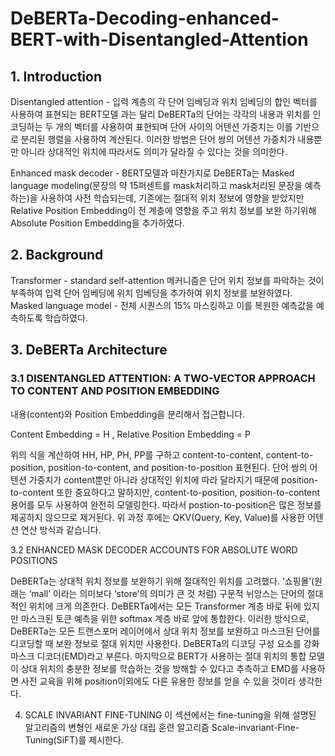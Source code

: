 # DeBERTa-Decoding-enhanced-BERT-with-Disentangled-Attention
## 1. Introduction
Disentangled attention - 입력 계층의 각 단어 임베딩과 위치 임베딩의 합인 벡터를 사용하여 표현되는 BERT모델 과는 달리 DeBERTa의 단어는 각각의 내용과 위치를 인코딩하는 두 개의 벡터를 사용하여 표현되며 단어 사이의 어텐션 가중치는 이를 기반으로 분리된 행렬을 사용하여 계산된다. 이러한 방법은 단어 쌍의 어텐션 가중치가 내용뿐만 아니라 상대적인 위치에 따라서도 의미가 달라질 수 있다는 것을 의미한다.

Enhanced mask decoder - BERT모델과 마찬가지로 DeBERTa는 Masked language modeling(문장의 약 15퍼센트를 mask처리하고 mask처리된 문장을 예측하는)을 사용하여 사전 학습되는데, 기존에는 절대적 위치 정보에 영향을 받았지만 Relative Position Embedding이 전 계층에 영향을 주고 위치 정보를 보완 하기위해 Absolute Position Embedding을 추가하였다.

## 2. Background
Transformer - standard self-attention 메커니즘은 단어 위치 정보를 파악하는 것이 부족하여 입력 단어 임베딩에 위치 임베딩을 추가하여 위치 정보를 보완하였다.
Masked language model -  전체 시퀀스의 15% 마스킹하고 이를 복원한 예측값을 예측하도록 학습하였다.
## 3. DeBERTa Architecture
### 3.1 DISENTANGLED ATTENTION: A TWO-VECTOR APPROACH TO CONTENT AND POSITION EMBEDDING

내용(content)와 Position Embedding을 분리해서 접근합니다.





Content Embedding = H , Relative Position Embedding = P 

위의 식을 계산하여 HH, HP, PH, PP를 구하고  content-to-content, content-to-position, position-to-content, and position-to-position 표현된다. 단어 쌍의 어텐션 가중치가 content뿐만 아니라 상대적인 위치에 따라 달라지기 때문에 position-to-content 또한 중요하다고 말하지만, content-to-position, position-to-content 용어를 모두 사용하여 완전히 모델링한다. 따라서 postion-to-position은 많은 정보를 제공하지 않으므로 제거된다. 위 과정 후에는 QKV(Query, Key, Value)를 사용한 어텐션 연산 방식과 같습니다.​​
                                                     <Disentangeld Attention>


3.2 ENHANCED MASK DECODER ACCOUNTS FOR ABSOLUTE WORD POSITIONS

 DeBERTa는 상대적 위치 정보를 보완하기 위해 절대적인 위치를 고려했다. ‘쇼핑몰’(원래는 ‘mall’ 이라는 의미보다 ‘store’의 의미가 큰 것 처럼) 구문적 뉘앙스는 단어의 절대적인 위치에 크게 의존한다. DeBERTa에서는 모든 Transformer 계층 바로 뒤에 있지만 마스크된 토큰 예측을 위한 softmax 계층 바로 앞에 통합한다. 이러한 방식으로, DeBERTa는 모든 트랜스포머 레이어에서 상대 위치 정보를 보완하고 마스크된 단어를 디코딩할 때 보완 정보로 절대 위치만 사용한다. 
 DeBERTa의 디코딩 구성 요소를 강화 마스크 디코더(EMD)라고 부른다. 마지막으로 BERT가 사용하는 절대 위치의 통합 모델이 상대 위치의 충분한 정보를 학습하는 것을 방해할 수 있다고 추측하고 EMD를 사용하면 사전 교육을 위해 position이외에도 다른 유용한 정보를 얻을 수 있을 것이라 생각한다.

4. SCALE INVARIANT FINE-TUNING
 이 섹션에서는 fine-tuning을 위해 설명된 알고리즘의 변형인 새로운 가상 대립 훈련 알고리즘 Scale-invariant-Fine-Tuning(SiFT)를 제시한다.
